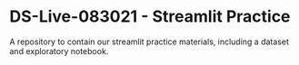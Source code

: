 # DS-Live-083021 - Streamlit Practice

A repository to contain our streamlit practice materials, including a dataset and exploratory notebook.